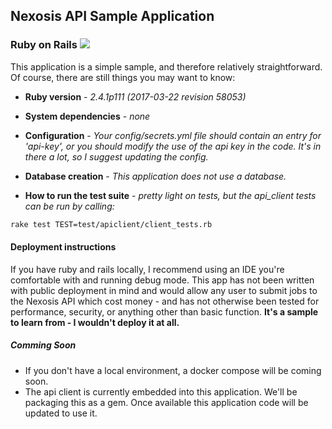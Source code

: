 ## Nexosis API Sample Application
### Ruby on Rails <img src="https://upload.wikimedia.org/wikipedia/commons/thumb/6/62/Ruby_On_Rails_Logo.svg/45px-Ruby_On_Rails_Logo.svg.png"/>

This application is a simple sample, and therefore relatively straightforward. Of course, there are still things you may want to know:

* **Ruby version** - _2.4.1p111 (2017-03-22 revision 58053)_

* **System dependencies** - _none_

* **Configuration** - _Your config/secrets.yml file should contain an entry for 'api-key', or you should modify the use of the api key in the code. It's in there a lot, so I suggest updating the config._

* **Database creation** - _This application does not use a database._

* **How to run the test suite** - _pretty light on tests, but the api_client tests can be run by calling:_
 ```bash
 rake test TEST=test/apiclient/client_tests.rb
 ```


#### Deployment instructions
If you have ruby and rails locally, I recommend using an IDE you're comfortable with and running debug mode.  This app has not been written with public deployment in mind and would allow any user to submit jobs to the Nexosis API which cost money - and has not otherwise been tested for performance, security, or anything other than basic function. **It's a sample to learn from - I wouldn't deploy it at all.**

##### Comming Soon
* If you don't have a local environment, a docker compose will be coming soon.
* The api client is currently embedded into this application. We'll be packaging this as a gem. Once available this application code will be updated to use it.